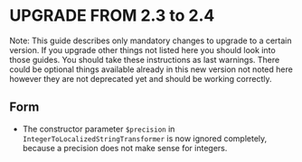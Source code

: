 ﻿UPGRADE FROM 2.3 to 2.4
=======================

Note: This guide describes only mandatory changes to upgrade to a certain version. If you upgrade
other things not listed here you should look into those guides. You should take these instructions
as last warnings. There could be optional things available already in this new version not noted here
however they are not deprecated yet and should be working correctly.

Form
----

 * The constructor parameter `$precision` in `IntegerToLocalizedStringTransformer`
   is now ignored completely, because a precision does not make sense for
   integers.
